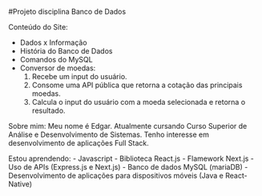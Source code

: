 #Projeto disciplina Banco de Dados

Conteúdo do Site:
  - Dados x Informação
  - História do Banco de Dados
  - Comandos do MySQL
  - Conversor de moedas:
      1. Recebe um input do usuário.
      2. Consome uma API pública que retorna a cotação das principais moedas.
      3. Calcula o input do usuário com a moeda selecionada e retorna o resultado.
      
Sobre mim:
  Meu nome é Edgar.
  Atualmente cursando Curso Superior de Análise e Desenvolvimento de Sistemas.
  Tenho interesse em desenvolvimento de aplicações Full Stack.
  
  Estou aprendendo:
    - Javascript
    - Biblioteca React.js
    - Flamework Next.js
    - Uso de APIs (Express.js e Next.js)
    - Banco de dados MySQL (mariaDB)
    - Desenvolvimento de aplicações para dispositivos móveis (Java e React-Native)
